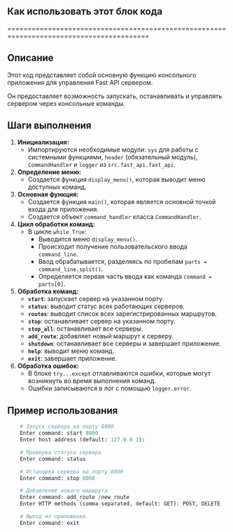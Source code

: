 ## Как использовать этот блок кода
=========================================================================================

Описание
-------------------------
Этот код представляет собой основную функцию консольного приложения для управления Fast API сервером. 

Он предоставляет возможность запускать, останавливать и управлять сервером через консольные команды. 

Шаги выполнения
-------------------------
1. **Инициализация:**
    - Импортируются необходимые модули: `sys` для работы с системными функциями, `header` (обязательный модуль), `CommandHandler` и `logger` из `src.fast_api.fast_api`.
2. **Определение меню:**
    - Создается функция `display_menu()`, которая выводит меню доступных команд.
3. **Основная функция:**
    - Создается функция `main()`, которая является основной точкой входа для приложения.
    - Создается объект `command_handler` класса `CommandHandler`.
4. **Цикл обработки команд:**
    - В цикле `while True`:
        - Выводится меню `display_menu()`.
        - Происходит получение пользовательского ввода `command_line`.
        - Ввод обрабатывается, разделяясь по пробелам `parts = command_line.split()`.
        - Определяется первая часть ввода как команда `command = parts[0]`.
5. **Обработка команд:**
    - **`start`**: запускает сервер на указанном порту.
    - **`status`**: выводит статус всех работающих серверов.
    - **`routes`**: выводит список всех зарегистрированных маршрутов.
    - **`stop`**: останавливает сервер на указанном порту.
    - **`stop_all`**: останавливает все серверы.
    - **`add_route`**: добавляет новый маршрут к серверу.
    - **`shutdown`**: останавливает все серверы и завершает приложение.
    - **`help`**: выводит меню команд.
    - **`exit`**: завершает приложение.
6. **Обработка ошибок:**
    - В блоке `try...except` отлавливаются ошибки, которые могут возникнуть во время выполнения команд.
    - Ошибки записываются в лог с помощью `logger.error`.

Пример использования
-------------------------

```python
    # Запуск сервера на порту 8000
    Enter command: start 8000
    Enter host address (default: 127.0.0.1): 

    # Проверка статуса сервера
    Enter command: status

    # Остановка сервера на порту 8000
    Enter command: stop 8000

    # Добавление нового маршрута
    Enter command: add_route /new_route
    Enter HTTP methods (comma-separated, default: GET): POST, DELETE

    # Выход из приложения
    Enter command: exit
```